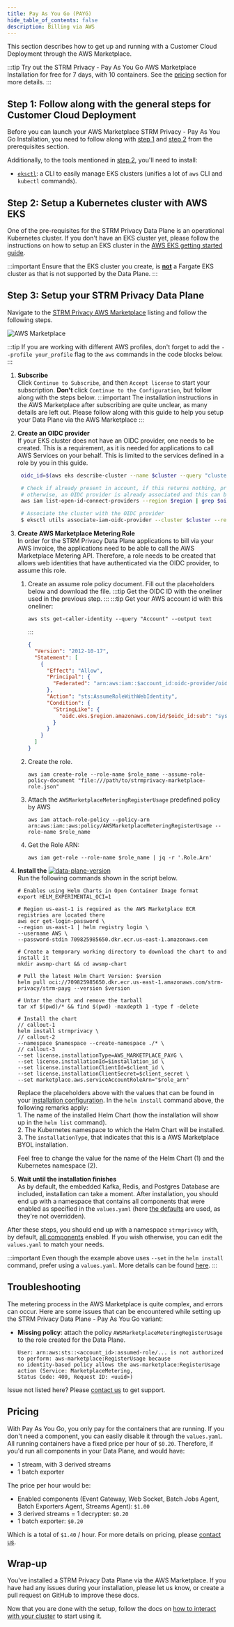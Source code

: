 ```yaml
---
title: Pay As You Go (PAYG)
hide_table_of_contents: false
description: Billing via AWS
---
```


This section describes how to get up and running with a Customer Cloud Deployment through the AWS Marketplace.

:::tip
Try out the STRM Privacy - Pay As You Go AWS Marketplace Installation for free for 7 days, with 10 containers.
See the [pricing](#pricing) section for more details.
:::

## Step 1: Follow along with the general steps for Customer Cloud Deployment

Before you can launch your AWS Marketplace STRM Privacy - Pay As You Go Installation, you need to follow along
with [step 1](docs/03-quickstart/05-ccd/01-pre-requisites.md#step1)
and [step 2](docs/03-quickstart/05-ccd/01-pre-requisites.md#step2)
from the prerequisites section.

Additionally, to the tools mentioned in [step 2](docs/03-quickstart/05-ccd/01-pre-requisites.md#step2), you'll need to
install:

* [`eksctl`](https://eksctl.io/): a CLI to easily manage EKS clusters (unifies a lot of `aws` CLI and `kubectl`
  commands).

## Step 2: Setup a Kubernetes cluster with AWS EKS

One of the pre-requisites for the STRM Privacy Data Plane is an operational Kubernetes cluster. If you don't have an EKS
cluster yet, please follow the instructions on how to setup an EKS cluster in
the [AWS EKS getting started guide](https://docs.aws.amazon.com/eks/latest/userguide/create-cluster.html).

:::important
Ensure that the EKS cluster you create, is <u>**not**</u> a Fargate EKS cluster as that is not supported by the Data
Plane.
:::

## Step 3: Setup your STRM Privacy Data Plane

Navigate to the [STRM Privacy AWS Marketplace](https://aws.amazon.com/marketplace/pp/prodview-o3kfnl2luctxe) listing and
follow the following steps.

![AWS Marketplace](images/payg.png)

:::tip
If you are working with different AWS profiles, don't forget to
add the `--profile your_profile` flag to the `aws` commands in the code blocks below.
:::

1. **Subscribe**  
   Click `Continue to Subscribe`, and then `Accept license` to start your subscription. **Don't** click `Continue to the Configuration`, but follow along with the steps below.
   :::important
   The installation instructions in the AWS Marketplace after subscribing are quite unclear, as many details are left
   out.
   Please follow along with this guide to help you setup your Data Plane via the AWS Marketplace
   :::
2. **Create an OIDC provider**  
   If your EKS cluster does not have an OIDC provider, one needs to be created. This is a requirement, as it is needed
   for applications to call AWS Services on your behalf. This is limited to the services defined in a role by you in
   this guide.
   ```bash placeholders cluster=EKS Cluster Name, region=EKS Cluster Region
    oidc_id=$(aws eks describe-cluster --name $cluster --query "cluster.identity.oidc.issuer" --output text --region $region | cut -d '/' -f 5)

    # Check if already present in account, if this returns nothing, proceed with the associate step
    # otherwise, an OIDC provider is already associated and this can be skipped
    aws iam list-open-id-connect-providers --region $region | grep $oidc_id

    # Associate the cluster with the OIDC provider
    $ eksctl utils associate-iam-oidc-provider --cluster $cluster --region $region --approve
   ```
3. **Create AWS Marketplace Metering Role**  
   In order for the STRM Privacy Data Plane applications to bill via your AWS invoice, the applications need to be able
   to call the AWS Marketplace Metering API. Therefore, a role needs to be created that allows web identities that have
   authenticated via the OIDC provider, to assume this role.
   1. Create an assume role policy document. Fill out the placeholders below and download the file.
      :::tip
      Get the OIDC ID with the oneliner used in the previous step.
      :::
      :::tip
      Get your AWS account id with this oneliner:
      ```
      aws sts get-caller-identity --query "Account" --output text
      ```
      :::
      ```json title=strmprivacy-marketplace-role.json download=strmprivacy-marketplace-role.json placeholders account_id=AWS (EKS) Account ID, region=EKS Region, oidc_id=OIDC ID, namespace=Kubernetes Namespace for STRM Privacy
      {
        "Version": "2012-10-17",
        "Statement": [
          {
            "Effect": "Allow",
            "Principal": {
              "Federated": "arn:aws:iam::$account_id:oidc-provider/oidc.eks.$region.amazonaws.com/id/$oidc_id"
            },
            "Action": "sts:AssumeRoleWithWebIdentity",
            "Condition": {
              "StringLike": {
                "oidc.eks.$region.amazonaws.com/id/$oidc_id:sub": "system:serviceaccount:$namespace:*"
              }
            }
          }
        ]
      }
      ```
   2. Create the role.
      ```shell placeholders role_name=Name of the role
      aws iam create-role --role-name $role_name --assume-role-policy-document "file:///path/to/strmprivacy-marketplace-role.json"
      ```
   3. Attach the `AWSMarketplaceMeteringRegisterUsage` predefined policy by AWS
      ```shell placeholders role_name=Name of the role
      aws iam attach-role-policy --policy-arn arn:aws:iam::aws:policy/AWSMarketplaceMeteringRegisterUsage --role-name $role_name
      ```
   4. Get the Role ARN:
      ```shell placeholders role_name=Name of the role
      aws iam get-role --role-name $role_name | jq -r '.Role.Arn'
      ```
2. **Install
   the** [![data-plane-version](https://img.shields.io/github/v/release/strmprivacy/data-plane-helm-chart?label=Data%20Plane%20Helm%20Chart#img-shield-vertical-align)](https://github.com/strmprivacy/data-plane-helm-chart)  
   Run the following commands shown in the script below.
   ```shell showLineNumbers placeholders version=https://api.github.com/repos/strmprivacy/data-plane-helm-chart/releases/latest#name, installation_id=Installation ID, client_id=Client ID of your installation, client_secret=Client Secret of your installation, role_arn=ARN of the role created in the previous step, namespace=Kubernetes Namespace
   # Enables using Helm Charts in Open Container Image format
   export HELM_EXPERIMENTAL_OCI=1
   
   # Region us-east-1 is required as the AWS Marketplace ECR registries are located there
   aws ecr get-login-password \
   --region us-east-1 | helm registry login \
   --username AWS \
   --password-stdin 709825985650.dkr.ecr.us-east-1.amazonaws.com
   
   # Create a temporary working directory to download the chart to and install it
   mkdir awsmp-chart && cd awsmp-chart
   
   # Pull the latest Helm Chart Version: $version
   helm pull oci://709825985650.dkr.ecr.us-east-1.amazonaws.com/strm-privacy/strm-payg --version $version
   
   # Untar the chart and remove the tarball
   tar xf $(pwd)/* && find $(pwd) -maxdepth 1 -type f -delete
   
   # Install the chart
   // callout-1
   helm install strmprivacy \
   // callout-2
   --namespace $namespace --create-namespace ./* \
   // callout-3
   --set license.installationType=AWS_MARKETPLACE_PAYG \
   --set license.installationId=$installation_id \
   --set license.installationClientId=$client_id \
   --set license.installationClientSecret=$client_secret \
   --set marketplace.aws.serviceAccountRoleArn="$role_arn"
    ```
   Replace the placeholders above with the values that can be found in your
   [installation configuration](https://console.strmprivacy.io/installation/configuration). In the `helm install`
   command
   above, the following remarks apply:  
   1\. The name of the installed Helm Chart (how the installation will show up in the `helm list` command).  
   2\. The Kubernetes namespace to which the Helm Chart will be installed.  
   3\. The `installationType`, that indicates that this is a AWS Marketplace BYOL installation.

   Feel free to change the value for the name of the Helm Chart (1) and the Kubernetes namespace (2).
3. **Wait until the installation finishes**  
   As by default, the embedded Kafka, Redis, and Postgres Database are included, installation can take a moment. After
   installation, you should end up with a namespace that contains all components that were enabled as specified in the
   `values.yaml` (here [the defaults](https://github.com/strmprivacy/data-plane-helm-chart/blob/master/helm/values.yaml)
   are used, as they're not overridden).

After these steps, you should end up with a namespace `strmprivacy` with, by
default, [all components](docs/03-quickstart/05-ccd/index.md#components) enabled. If you
wish otherwise, you can edit the `values.yaml` to match your needs.

:::important
Even though the example above uses `--set` in the `helm install` command, prefer using a `values.yaml`. More details
can be found [here](./03-advanced.md#using-a-valuesyaml).
:::

## Troubleshooting

The metering process in the AWS Marketplace is quite complex, and errors can occur. Here are some issues that can be
encountered while setting up the STRM Privacy Data Plane - Pay As You Go variant:

- **Missing policy**: attach the policy `AWSMarketplaceMeteringRegisterUsage` to the role created for the Data Plane. 
  ```
  User: arn:aws:sts::<account_id>:assumed-role/... is not authorized to perform: aws-marketplace:RegisterUsage because
  no identity-based policy allows the aws-marketplace:RegisterUsage action (Service: MarketplaceMetering,
  Status Code: 400, Request ID: <uuid>)
  ```

Issue not listed here? Please [contact us](docs/05-contact/index.md) to get support.

## Pricing

With Pay As You Go, you only pay for the containers that are running. If you don't need a component, you can easily
disable it through the `values.yaml`. All running containers have a fixed price per hour of `$0.20`. Therefore, if you'd
run all components in your Data Plane, and would have:
- 1 stream, with 3 derived streams
- 1 batch exporter

The price per hour would be:
- Enabled components (Event Gateway, Web Socket, Batch Jobs Agent, Batch Exporters Agent, Streams Agent): `$1.00`
- 3 derived streams = 1 decrypter: `$0.20`
- 1 batch exporter: `$0.20`

Which is a total of `$1.40` / hour. For more details on pricing, please [contact us](docs/05-contact/index.md).

## Wrap-up

You've installed a STRM Privacy Data Plane via the AWS Marketplace. If you have had any issues during your
installation, please let us know, or create a pull request on GitHub to improve these docs.

Now that you are done with the setup, follow the docs
on [how to interact with your cluster](docs/03-quickstart/05-ccd/04-interacting.md) to start
using it.
